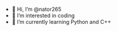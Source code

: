 - 👋 Hi, I’m @nator265
- 👀 I’m interested in coding
- 🌱 I’m currently learning Python and C++

<!---
nator265/nator265 is a ✨ special ✨ repository because its `README.md` (this file) appears on your GitHub profile.
You can click the Preview link to take a look at your changes.
--->
